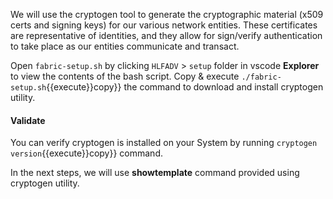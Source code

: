 We will use the cryptogen tool to generate the cryptographic material (x509 certs and signing keys) for our various network entities. These certificates are representative of identities, and they allow for sign/verify authentication to take place as our entities communicate and transact.

Open `fabric-setup.sh` by clicking `HLFADV` > `setup` folder in vscode **Explorer** to view the contents of the bash script. Copy & execute `./fabric-setup.sh`{{execute}}copy}} the command to download and install cryptogen utility.

#### Validate
You can verify cryptogen is installed on your System by running `cryptogen version`{{execute}}copy}} command.

In the next steps, we will use **showtemplate** command provided using cryptogen utility.

